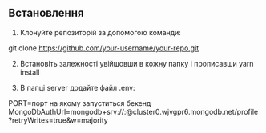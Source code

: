 ## Встановлення

1. Клонуйте репозиторій за допомогою команди:

git clone https://github.com/your-username/your-repo.git

2. Встановіть залежності увійшовши в кожну папку і прописавши yarn install

3. В папці server додайте файл .env:

PORT=порт на якому запуститься бекенд
MongoDbAuthUrl=mongodb+srv://<login>:<password>@cluster0.wjvgpr6.mongodb.net/profile?retryWrites=true&w=majority
